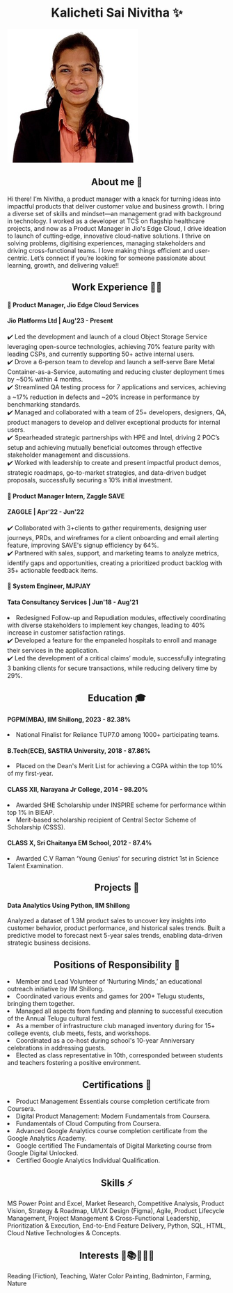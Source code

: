 <h1 align="center"> Kalicheti Sai Nivitha ✨</h1>

![screenshot](pictures/image.jpeg)


<h2 align="center"> About me 💫</h2>
Hi there! I’m Nivitha, a product manager with a knack for turning ideas into impactful products that deliver customer value and business growth. I bring a diverse set of skills and mindset—an management grad with background in technology. I worked as a developer at TCS on flagship healthcare projects, and now as a Product Manager in Jio's Edge Cloud, I drive ideation to launch of cutting-edge, innovative cloud-native solutions. 
I thrive on solving problems, digitising experiences, managing stakeholders and driving cross-functional teams. I love making things efficient and user-centric. Let’s connect if you’re looking for someone passionate about learning, growth, and delivering value!!

 
<h2 align="center"> Work Experience 👩‍💻</h2>

#### 🚀 Product Manager, Jio Edge Cloud Services                                    
<h4 align="left"> Jio Platforms Ltd | Aug'23 - Present</h4>
✔️ Led the development and launch of a cloud Object Storage Service leveraging open-source technologies, achieving 70% feature parity with leading CSPs, and currently supporting 50+ active internal users.<br>
✔️ Drove a 6-person team to develop and launch a self-serve Bare Metal Container-as-a-Service, automating and reducing cluster deployment times by ~50% within 4 months.<br>
✔️ Streamlined QA testing process for 7 applications and services, achieving a ~17% reduction in defects and ~20% increase in performance by benchmarking standards.<br>
✔️ Managed and collaborated with a team of 25+ developers, designers, QA, product managers to develop and deliver exceptional products for internal users.<br>
✔️ Spearheaded strategic partnerships with HPE and Intel, driving 2 POC’s setup and achieving mutually beneficial outcomes through effective stakeholder management and discussions.<br>
✔️ Worked with leadership to create and present impactful product demos, strategic roadmaps, go-to-market strategies, and data-driven budget proposals, successfully securing a 10% initial investment.<br>

#### 🚀 Product Manager Intern, Zaggle SAVE                                                             
<h4 align="left"> ZAGGLE | Apr'22 - Jun'22</h4>
✔️ Collaborated with 3+clients to gather requirements, designing user journeys, PRDs, and wireframes for a client onboarding and email alerting feature, improving SAVE's signup efficiency by 64%.<br>
✔️ Partnered with sales, support, and marketing teams to analyze metrics, identify gaps and opportunities, creating a prioritized product backlog with 35+ actionable feedback items.<br>

#### 🚀 System Engineer, MJPJAY                                                        
<h4 align="left"> Tata Consultancy Services | Jun'18 - Aug'21</h4>
<li>Redesigned Follow-up and Repudiation modules, effectively coordinating with diverse stakeholders to implement key changes, leading to 40% increase in customer satisfaction ratings.</li>
✔️ Developed a feature for the empaneled hospitals to enroll and manage their services in the application.<br>
✔️ Led the development of a critical claims’ module, successfully integrating 3 banking clients for secure transactions, while reducing delivery time by 29%.<br>


<h2 align="center"> Education 🎓</h2>

#### PGPM(MBA), IIM Shillong, 2023 - 82.38%
<li>National Finalist for Reliance TUP7.0 among 1000+ participating teams.</li>
	 
#### B.Tech(ECE), SASTRA University, 2018 - 87.86%	 
<li>Placed on the Dean's Merit List for achieving a CGPA within the top 10% of my first-year.</li>

#### CLASS XII, Narayana Jr College, 2014 - 98.20%
<li>Awarded SHE Scholarship under INSPIRE scheme for performance within top 1% in BIEAP.</li>
<li>Merit-based scholarship recipient of Central Sector Scheme of Scholarship (CSSS).</li>

#### CLASS X, Sri Chaitanya EM School, 2012 - 87.4%	
<li>Awarded C.V Raman ‘Young Genius' for securing district 1st in Science Talent Examination.</li>


<h2 align="center"> Projects 📑</h2>

#### Data Analytics Using Python, IIM Shillong
Analyzed a dataset of 1.3M product sales to uncover key insights into customer behavior, product performance, and historical sales trends. Built a predictive model to forecast next 5-year sales trends, enabling data-driven strategic business decisions.

<h2 align="center"> Positions of Responsibility 🌈</h2>
<li>Member and Lead Volunteer of ‘Nurturing Minds,’ an educational outreach initiative by IIM Shillong.</li>
<li>Coordinated various events and games for 200+ Telugu students, bringing them together.</li>
<li>Managed all aspects from funding and planning to successful execution of the Annual Telugu cultural fest.</li>
<li>As a member of infrastructure club managed inventory during for 15+ college events, club meets, fests, and workshops.</li>
<li>Coordinated as a co-host during school's 10-year Anniversary celebrations in addressing guests.</li>
<li>Elected as class representative in 10th, corresponded between students and teachers fostering a positive environment.</li>

<h2 align="center"> Certifications 🔖</h2>
<li>Product Management Essentials course completion certificate from Coursera.</li>
<li>Digital Product Management: Modern Fundamentals from Coursera.</li>
<li>Fundamentals of Cloud Computing from Coursera.</li>
<li>Advanced Google Analytics course completion certificate from the Google Analytics Academy.</li>
<li>Google certified The Fundamentals of Digital Marketing course from Google Digital Unlocked.</li>
<li>Certified Google Analytics Individual Qualification.</li>


<h2 align="center"> Skills ⚡</h2>
MS Power Point and Excel, Market Research, Competitive Analysis, Product Vision, Strategy & Roadmap, UI/UX Design (Figma), Agile, Product Lifecycle Management, Project Management & Cross-Functional Leadership, Prioritization & Execution, End-to-End Feature Delivery, Python, SQL, HTML, Cloud Native Technologies & Concepts. 


<h2 align="center"> Interests 💖📚🎨🏸🌾</h2>
Reading (Fiction), Teaching, Water Color Painting, Badminton, Farming, Nature

